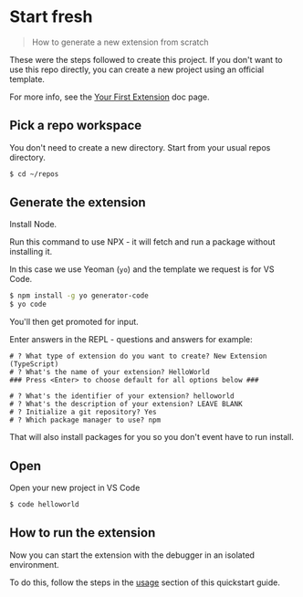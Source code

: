 # Start fresh
> How to generate a new extension from scratch

These were the steps followed to create this project. If you don't want to use this repo directly, you can create a new project using an official template.

For more info, see the [Your First Extension][] doc page.

## Pick a repo workspace

You don't need to create a new directory. Start from your usual repos directory.

```sh
$ cd ~/repos
```

## Generate the extension

Install Node.

Run this command to use NPX - it will fetch and run a package without installing it.

In this case we use Yeoman (`yo`) and the template we request is for VS Code.

```sh
$ npm install -g yo generator-code
$ yo code
```

You'll then get promoted for input.

Enter answers in the REPL - questions and answers for example:

```
# ? What type of extension do you want to create? New Extension (TypeScript)
# ? What's the name of your extension? HelloWorld
### Press <Enter> to choose default for all options below ###

# ? What's the identifier of your extension? helloworld
# ? What's the description of your extension? LEAVE BLANK
# ? Initialize a git repository? Yes
# ? Which package manager to use? npm
```

That will also install packages for you so you don't event have to run install.


## Open

Open your new project in VS Code

```sh
$ code helloworld
```


## How to run the extension

Now you can start the extension with the debugger in an isolated environment.

To do this, follow the steps in the [usage](usage.md) section of this quickstart guide.


[Your First Extension]: https://code.visualstudio.com/api/get-started/your-first-extension
